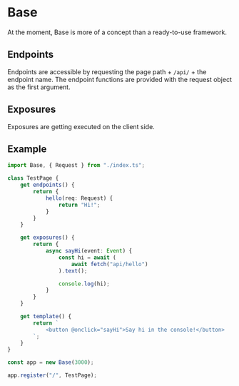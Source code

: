 # Base
At the moment, Base is more of a concept than a ready-to-use framework.

## Endpoints
Endpoints are accessible by requesting the page path + `/api/` + the endpoint name.
The endpoint functions are provided with the request object as the first argument.

## Exposures
Exposures are getting executed on the client side.

## Example
```typescript
import Base, { Request } from "./index.ts";

class TestPage {
    get endpoints() {
        return {
            hello(req: Request) {
                return "Hi!";
            }
        }
    }

    get exposures() {
        return {
            async sayHi(event: Event) {
                const hi = await (
                    await fetch("api/hello")
                ).text();

                console.log(hi);
            }
        }
    }

    get template() {
        return `
            <button @onclick="sayHi">Say hi in the console!</button>
        `;
    }
}

const app = new Base(3000);

app.register("/", TestPage);
```